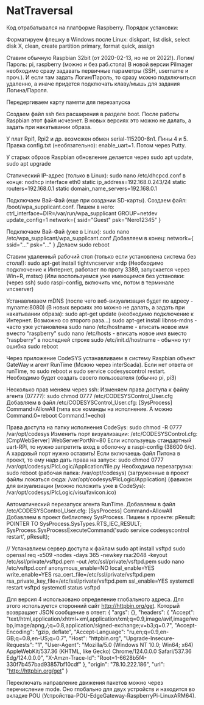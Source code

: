 # NatTraversal

Код отрабатывался на платформе Raspberry. Порядок установки:

Форматируем флешку в Windows после Linux: diskpart, list disk, select disk X, clean, create partition primary, format quick, assign

Ставим обычную Raspbian 32bit (от 2020-02-13, но не от 2022!). Логин/Пароль: pi, raspberry (можно и без раб.стола) В новой версии PiImager необходимо сразу задавать первичные параметры (SSH, username и проч.). И если там задать Логин/Пароль, то сразу можно подключиться удаленно, а иначе придется подключать клаву/мышь для задания Логина/Пароля.

Передергиваем карту памяти для перезапуска

Создаем файл ssh без расширения в разделе boot. После работы Raspbian этот файл исчезнет. В новых версиях это можно не далать, а задать при накатывании образа.

У плат Rpi1, Rpi2 и др. возможен обмен serial-115200-8n1. Пины 4 и 5. Правка config.txt (необязательно): enable_uart=1. Потом через Putty.

У старых обрзов Raspbian обновление делается через sudo apt update, sudo apt upgrade

Статический IP-адрес (только в Linux): sudo nano /etc/dhcpcd.conf в конце: nodhcp interface eth0 static ip_address=192.168.0.243/24 static routers=192.168.0.1 static domain_name_servers=192.168.0.1

Подключаем Вай-Фай (еще при создании SD-карты). Создаем файл: /boot/wpa_supplicant.conf. Пишем в него: ctrl_interface=DIR=/var/run/wpa_supplicant GROUP=netdev update_config=1 network={ ssid="Guest" psk="Nero12345" }

Подключаем Вай-Фай (уже в Linux): sudo nano /etc/wpa_supplicant/wpa_supplicant.conf Добавляем в конец: network={ ssid="..." psk="..." } Делаем sudo reboot

Ставим удаленный рабочий стол (только если установлена система без стола!): sudo apt-get install tightvncserver xrdp (Необходимо подключение к Интернет, работает по проту 3389, запускается через Win+R, mstsc) (Или воспользуемся уже имеющимся без установки: (через ssh) sudo raspi-config, включить vnc, потом в терминале vncserver)

Устанавливаем mDNS (после чего веб-визуализация будет по адресу - myname:8080) (В новых версиях это можно не далать, а задать при накатывании образа): sudo apt-get update (необходимо подключение к Интернет. Возможно со второго раза...) sudo apt-get install libnss-mdns - часто уже установлена sudo nano /etc/hostname - вписать новое имя вместо "raspberry" sudo nano /etc/hosts - вписать новое имя вместо "raspberry" в последней строке sudo /etc/init.d/hostname - обычно тут ошибка sudo reboot

Через приложение CodeSYS устанавливаем в систему Raspbian объект GateWay и агент RunTime (Можно через interScada). Если нет ответа от runTime, то sudo reboot и sudo service codesyscontrol restart. Необходимо будет создать своего пользователя (обычно pi, pi3)

Несколько прав меняем через ssh: Изменяем права доступа к файлу агента (0777?): sudo chmod 0777 /etc/CODESYSControl_User.cfg Добавляем в файл /etc/CODESYSControl_User.cfg: [SysProcess] Command=AllowAll (типа все команды на исполнение. А можно Command.0=reboot Command.1=echo)

Права доступа на папку исполнения CodeSys: sudo chmod -R 0777 /var/opt/codesys Изменить порт визуализации: /etc/CODESYSControl.cfg: [CmpWebServer] WebServerPortNr=80 Если используешь стандартный uart-RPi, то нужно запретить вход в оболочку в raspi-config (38600 б/с). А хардовый порт нужно оставить! Если включаешь файл Питона в проект, то ему надо дать права на запуск: sudo chmod 0777 /var/opt/codesys/PlcLogic/Application/file.py Необходима перезагрузка: sudo reboot (рабочая папка: /var/opt/codesys) (загруженные в проект файлы ложаться сюда: /var/opt/codesys/PlcLogic/Application) (фавикон для визуализации (можно положить уже в CodeSys): /var/opt/codesys/PlcLogic/visu/favicon.ico)

Автоматический перезапуск агента RunTime. Добавляем в файл /etc/CODESYSControl_User.cfg: [SysProcess] Command=AllowAll Добавляем в проект библиотеку SysProcess. Пишем в проекте: pResult: POINTER TO SysProcess.SysTypes.RTS_IEC_RESULT; SysProcess.SysProcessExecuteCommand('sudo service codesyscontrol restart', pResult);

// Устанавлием сервер доступа к файлам
sudo apt install vsftpd
sudo openssl req -x509 -nodes -days 365 -newkey rsa:2048 -keyout /etc/ssl/private/vsftpd.pem -out /etc/ssl/private/vsftpd.pem
sudo nano /etc/vsftpd.conf
	anonymous_enable=NO
	local_enable=YES
	write_enable=YES
	rsa_cert_file=/etc/ssl/private/vsftpd.pem
	rsa_private_key_file=/etc/ssl/private/vsftpd.pem
	ssl_enable=YES
systemctl restart vsftpd
systemctl status vsftpd

Для версия 4 использовано определение глобального адреса. Для этого используется сторонний сайт http://httpbin.org/get. Который возвращает JSON сообщение в ответ:
{
    "args": {},
    "headers": {
        "Accept": "text/html,application/xhtml+xml,application/xml;q=0.9,image/avif,image/webp,image/apng,*/*;q=0.8,application/signed-exchange;v=b3;q=0.7",
        "Accept-Encoding": "gzip, deflate",
        "Accept-Language": "ru,en;q=0.9,en-GB;q=0.8,en-US;q=0.7",
        "Host": "httpbin.org",
        "Upgrade-Insecure-Requests": "1",
        "User-Agent": "Mozilla/5.0 (Windows NT 10.0; Win64; x64) AppleWebKit/537.36 (KHTML, like Gecko) Chrome/124.0.0.0 Safari/537.36 Edg/124.0.0.0",
        "X-Amzn-Trace-Id": "Root=1-6628b5f4-330f7b457bad93857bf10cdf"
    },
    "origin": "78.10.222.186",
    "url": "http://httpbin.org/get"
}

Переключать направление движения пакетов можно через перечисление mode. Оно глобально для двух устройств и находится во вкладке POU (Устройства-POU-EdgeGateway-RaspberryPi-LinuxARM64).
